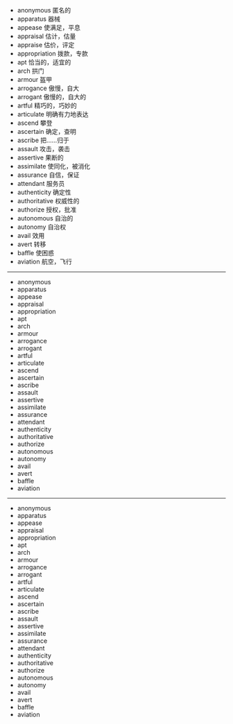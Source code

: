 - anonymous  匿名的
- apparatus  器械
- appease  使满足，平息
- appraisal  估计，估量
- appraise  估价，评定
- appropriation  拨款，专款
- apt  恰当的，适宜的
- arch  拱门
- armour  盔甲
- arrogance  傲慢，自大
- arrogant  傲慢的，自大的
- artful  精巧的，巧妙的
- articulate  明确有力地表达
- ascend  攀登
- ascertain  确定，查明
- ascribe  把……归于
- assault  攻击，袭击
- assertive  果断的
- assimilate  使同化，被消化
- assurance  自信，保证
- attendant  服务员
- authenticity  确定性
- authoritative  权威性的
- authorize  授权，批准
- autonomous  自治的
- autonomy  自治权
- avail  效用
- avert  转移
- baffle  使困惑
- aviation  航空，飞行
---
- anonymous
- apparatus
- appease
- appraisal
- appropriation
- apt
- arch
- armour
- arrogance
- arrogant
- artful
- articulate
- ascend
- ascertain
- ascribe
- assault
- assertive
- assimilate
- assurance
- attendant
- authenticity
- authoritative
- authorize
- autonomous
- autonomy
- avail
- avert
- baffle
- aviation

---
- anonymous
- apparatus
- appease
- appraisal
- appropriation
- apt
- arch
- armour
- arrogance
- arrogant
- artful
- articulate
- ascend
- ascertain
- ascribe
- assault
- assertive
- assimilate
- assurance
- attendant
- authenticity
- authoritative
- authorize
- autonomous
- autonomy
- avail
- avert
- baffle
- aviation



